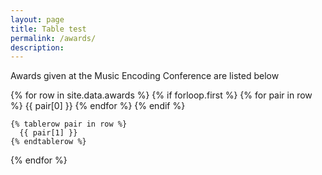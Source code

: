 ```yaml
---
layout: page
title: Table test
permalink: /awards/
description:
---
```

Awards given at the Music Encoding Conference are listed below

{% for row in site.data.awards %}
    {% if forloop.first %}
    <tr>
      {% for pair in row %}
        <th>{{ pair[0] }}</th>
      {% endfor %}
    </tr>
    {% endif %}

    {% tablerow pair in row %}
      {{ pair[1] }}
    {% endtablerow %}
  {% endfor %}
</table>
